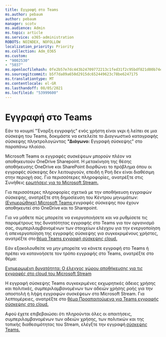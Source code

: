 ```yaml
---
title: Εγγραφή στο Teams
ms.author: pebaum
author: pebaum
manager: scotv
ms.audience: Admin
ms.topic: article
ms.service: o365-administration
ROBOTS: NOINDEX, NOFOLLOW
localization_priority: Priority
ms.collection: Adm_O365
ms.custom:
- "9002530"
- "5037"
ms.openlocfilehash: 0fe2b57e7dc443b24709772213c1fed31f2c95bdf821d00b74e9d166dc223410
ms.sourcegitcommit: b5f7da89a650d2915dc652449623c78be6247175
ms.translationtype: MT
ms.contentlocale: el-GR
ms.lasthandoff: 08/05/2021
ms.locfileid: "53999600"
---
```

# <a name="recording-in-teams"></a>Εγγραφή στο Teams

Εάν το κουμπί  "Έναρξη εγγραφής" ενός χρήστη είναι γκρι ή λείπει σε μια σύσκεψη του Teams, δοκιμάστε να εκτελείτε το Διαγνωστικό καταγραφής σύσκεψης πληκτρολογώντας **"Διάγωνο:** Εγγραφή σύσκεψης" στο παραπάνω πλαίσιο. 

Microsoft Teams οι εγγραφές συσκέψεων μπορούν πλέον να αποθηκευτούν OneDrive Sharepoint. Η μετακίνηση της θέσης αποθήκευσης OneDrive και SharePoint διορθώνει το πρόβλημα όπου οι εγγραφές σύσκεψης δεν λειτουργούν, επειδή η Ροή δεν είναι διαθέσιμη στην περιοχή σας. Για περισσότερες πληροφορίες, ανατρέξτε στις Συνήθεις [ερωτήσεις για το Microsoft Stream.](/stream/faq#which-regions-does-microsoft-stream-host-my-data-in)

Για περισσότερες πληροφορίες σχετικά με την αποθήκευση εγγραφών σύσκεψης, ανατρέξτε στη δημοσίευση του Κέντρου μηνυμάτων: [(Ενημερώθηκε) Microsoft Teams:](https://portal.microsoft.com/Adminportal/Home?ref=MessageCenter&id=MC222640)εγγραφές σύσκεψης που έχουν αποθηκευτεί στο OneDrive και το Sharepoint.

Για να μάθετε πώς μπορείτε να ενεργοποιήσετε και να ρυθμίσετε τις παραμέτρους της δυνατότητας εγγραφής στο Teams για τον οργανισμό σας, συμπεριλαμβανομένων των στοιχείων ελέγχου για την ενεργοποίηση ή απενεργοποίηση της εγγραφής σύσκεψης για συγκεκριμένους χρήστες, ανατρέξτε στο [θέμα Teams εγγραφή σύσκεψης cloud.](/microsoftteams/cloud-recording) 

Εάν εξακολουθείτε να μην μπορείτε να κάνετε εγγραφή στο Teams ή πρέπει να κατανοήσετε τον τρόπο εγγραφής στο Teams, ανατρέξτε στο θέμα: 

[Ενημερωμένη δυνατότητα: Ο έλεγχος χώρου αποθήκευσης για τις εγγραφές στο cloud του Microsoft Stream](https://admin.microsoft.com/AdminPortal/Home#/MessageCenter?id=MC214327)

Η εγγραφή σύσκεψης Teams συγκεκριμένες εκχωρητικές άδειες χρήσης και πολιτικές, συμπεριλαμβανομένων των αδειών χρήσης ροής για την αποστολή ή λήψη εγγραφών συσκέψεων στο Microsoft Stream. Για λεπτομέρειες, ανατρέξτε στο [θέμα Προαπαιτούμενα για Teams εγγραφής σύσκεψης στο cloud.](/microsoftteams/cloud-recording#prerequisites-for-teams-cloud-meeting-recording)

Αφού έχετε επιβεβαιώσει ότι πληρούνται όλες οι απαιτήσεις, συμπεριλαμβανομένων των αδειών χρήσης, των πολιτικών και της τοπικής διαθεσιμότητας του Stream, ελέγξτε την εγγραφή [σύσκεψης Teams.](https://support.office.com/article/34dfbe7f-b07d-4a27-b4c6-de62f1348c24) 